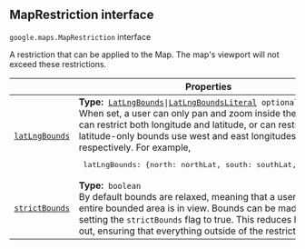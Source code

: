 
<devsite-heading text=" MapRestriction interface" for="MapRestriction" level="h2" link="" toc="" back-to-top=""><h2 id="MapRestriction" is-upgraded="">MapRestriction interface</h2></devsite-heading>
<p>
<code translate="no" dir="ltr"><span itemprop="path">google.maps</span>.<span itemprop="name">MapRestriction</span></code>
interface
</p>
<p>A restriction that can be applied to the Map. The map's viewport will not exceed these restrictions.</p>
<div class="devsite-table-wrapper"><table class="properties responsive" summary="interface MapRestriction - Properties">
<thead>
<tr><th colspan="2">Properties</th>
</tr></thead>
<tbody>
<tr id="MapRestriction.latLngBounds">
<td itemprop="property"><code translate="no" dir="ltr"><a class="secret-link" href="#MapRestriction.latLngBounds"><span>latLngBounds</span></a></code></td>
<td><div><strong>Type:</strong>&nbsp; <code translate="no" dir="ltr"><a href="LatLngBounds.md">LatLngBounds</a>|<a href="LatLngBoundsLiteral.md">LatLngBoundsLiteral</a> <span class="optional-type-annotation">optional</span></code></div>
<div class="desc">When set, a user can only pan and zoom inside the given bounds. Bounds can restrict both longitude and latitude, or can restrict latitude only. For latitude-only bounds use west and east longitudes of -180 and 180, respectively. For example, <devsite-code no-copy=""><pre translate="no" dir="ltr" is-upgraded=""> latLngBounds: {north: northLat, south: southLat, west: -180, east: 180} </pre></devsite-code></div></td>
</tr>
<tr id="MapRestriction.strictBounds">
<td itemprop="property"><code translate="no" dir="ltr"><a class="secret-link" href="#MapRestriction.strictBounds"><span>strictBounds</span></a></code></td>
<td><div><strong>Type:</strong>&nbsp; <code translate="no" dir="ltr">boolean</code></div>
<div class="desc">By default bounds are relaxed, meaning that a user can zoom out until the entire bounded area is in view. Bounds can be made more restrictive by setting the <code translate="no" dir="ltr">strictBounds</code> flag to true. This reduces how far a user can zoom out, ensuring that everything outside of the restricted bounds stays hidden.</div></td>
</tr>
</tbody>
</table></div>
<script src="replace_links.js"></script>
